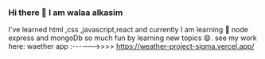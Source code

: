 ### Hi there 👋 I am walaa alkasim
I've learned html ,css ,javascript,react and 
currently I am learning 🌱 node express and mongoDb
so much fun by learning new topics 😄.
see my work here:
waether app :------>>>>  https://weather-project-sigma.vercel.app/


<!--
**walaaalkasim/walaaalkasim** is a ✨ _special_ ✨ repository because its `README.md` (this file) appears on your GitHub profile.

Here are some ideas to get you started:

- 🔭 I’m currently working on ...
- 🌱 I’m currently learning ...
- 👯 I’m looking to collaborate on ...
- 🤔 I’m looking for help with ...
- 💬 Ask me about ...
- 📫 How to reach me: ...
- 😄 Pronouns: ...
- ⚡ Fun fact: ...
-->
